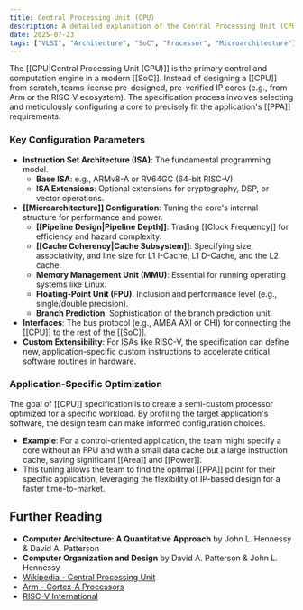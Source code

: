 ```yaml
---
title: Central Processing Unit (CPU)
description: A detailed explanation of the Central Processing Unit (CPU) in VLSI, its role in SoCs, key configuration parameters, and application-specific optimization.
date: 2025-07-23
tags: ["VLSI", "Architecture", "SoC", "Processor", "Microarchitecture"]
---
```

The [[CPU|Central Processing Unit (CPU)]] is the primary control and computation engine in a modern [[SoC]]. Instead of designing a [[CPU]] from scratch, teams license pre-designed, pre-verified IP cores (e.g., from Arm or the RISC-V ecosystem). The specification process involves selecting and meticulously configuring a core to precisely fit the application's [[PPA]] requirements.

### Key Configuration Parameters
*   **Instruction Set Architecture (ISA)**: The fundamental programming model.
    *   **Base ISA**: e.g., ARMv8-A or RV64GC (64-bit RISC-V).
    *   **ISA Extensions**: Optional extensions for cryptography, DSP, or vector operations.
*   **[[Microarchitecture]] Configuration**: Tuning the core's internal structure for performance and power.
    *   **[[Pipeline Design|Pipeline Depth]]**: Trading [[Clock Frequency]] for efficiency and hazard complexity.
    *   **[[Cache Coherency|Cache Subsystem]]**: Specifying size, associativity, and line size for L1 I-Cache, L1 D-Cache, and the L2 cache.
    *   **Memory Management Unit (MMU)**: Essential for running operating systems like Linux.
    *   **Floating-Point Unit (FPU)**: Inclusion and performance level (e.g., single/double precision).
    *   **Branch Prediction**: Sophistication of the branch prediction unit.
*   **Interfaces**: The bus protocol (e.g., AMBA AXI or CHI) for connecting the [[CPU]] to the rest of the [[SoC]].
*   **Custom Extensibility**: For ISAs like RISC-V, the specification can define new, application-specific custom instructions to accelerate critical software routines in hardware.

### Application-Specific Optimization
The goal of [[CPU]] specification is to create a semi-custom processor optimized for a specific workload. By profiling the target application's software, the design team can make informed configuration choices.
*   **Example**: For a control-oriented application, the team might specify a core without an FPU and with a small data cache but a large instruction cache, saving significant [[Area]] and [[Power]].
*   This tuning allows the team to find the optimal [[PPA]] point for their specific application, leveraging the flexibility of IP-based design for a faster time-to-market.

## Further Reading

*   **Computer Architecture: A Quantitative Approach** by John L. Hennessy & David A. Patterson
*   **Computer Organization and Design** by David A. Patterson & John L. Hennessy
*   [Wikipedia - Central Processing Unit](https://en.wikipedia.org/wiki/Central_processing_unit)
*   [Arm - Cortex-A Processors](https://developer.arm.com/architectures/cpu-architecture/cortex-a)
*   [RISC-V International](https://riscv.org/)